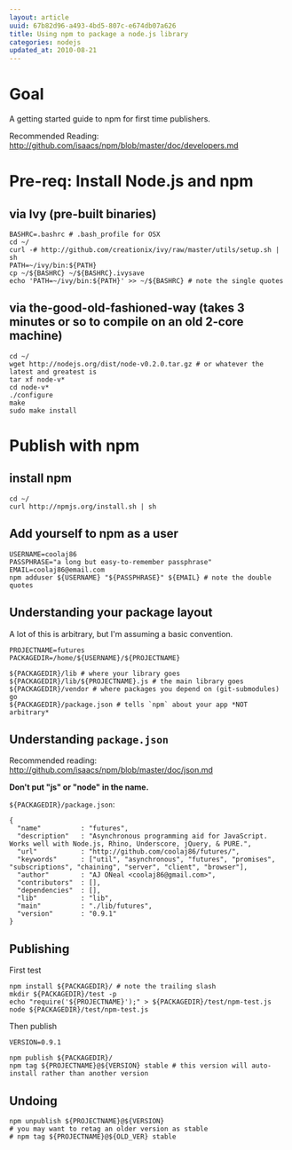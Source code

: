 ```yaml
---
layout: article
uuid: 67b82d96-a493-4bd5-807c-e674db07a626
title: Using npm to package a node.js library
categories: nodejs
updated_at: 2010-08-21
---
```

Goal
====

A getting started guide to npm for first time publishers.

Recommended Reading: http://github.com/isaacs/npm/blob/master/doc/developers.md

Pre-req: Install Node.js and npm
=======

via Ivy (pre-built binaries)
-------

    BASHRC=.bashrc # .bash_profile for OSX
    cd ~/
    curl -# http://github.com/creationix/ivy/raw/master/utils/setup.sh | sh
    PATH=~/ivy/bin:${PATH}
    cp ~/${BASHRC} ~/${BASHRC}.ivysave
    echo 'PATH=~/ivy/bin:${PATH}' >> ~/${BASHRC} # note the single quotes

via the-good-old-fashioned-way (takes 3 minutes or so to compile on an old 2-core machine)
--------

    cd ~/
    wget http://nodejs.org/dist/node-v0.2.0.tar.gz # or whatever the latest and greatest is
    tar xf node-v*
    cd node-v*
    ./configure
    make
    sudo make install
    
Publish with npm
=======

install npm
-------

    cd ~/
    curl http://npmjs.org/install.sh | sh


Add yourself to npm as a user
--------

    USERNAME=coolaj86
    PASSPHRASE="a long but easy-to-remember passphrase"
    EMAIL=coolaj86@email.com
    npm adduser ${USERNAME} "${PASSPHRASE}" ${EMAIL} # note the double quotes

Understanding your package layout
--------

A lot of this is arbitrary, but I'm assuming a basic convention.

    PROJECTNAME=futures
    PACKAGEDIR=/home/${USERNAME}/${PROJECTNAME}

    ${PACKAGEDIR}/lib # where your library goes
    ${PACKAGEDIR}/lib/${PROJECTNAME}.js # the main library goes
    ${PACKAGEDIR}/vendor # where packages you depend on (git-submodules) go 
    ${PACKAGEDIR}/package.json # tells `npm` about your app *NOT arbitrary*

Understanding `package.json`
---------

Recommended reading: http://github.com/isaacs/npm/blob/master/doc/json.md

**Don't put "js" or "node" in the name.**

`${PACKAGEDIR}/package.json`:

    {
      "name"          : "futures",
      "description"   : "Asynchronous programming aid for JavaScript. Works well with Node.js, Rhino, Underscore, jQuery, & PURE.",
      "url"           : "http://github.com/coolaj86/futures/",
      "keywords"      : ["util", "asynchronous", "futures", "promises", "subscriptions", "chaining", "server", "client", "browser"],
      "author"        : "AJ ONeal <coolaj86@gmail.com>",
      "contributors"  : [],
      "dependencies"  : [],
      "lib"           : "lib",
      "main"          : "./lib/futures",
      "version"       : "0.9.1"
    }

Publishing
---------

First test

    npm install ${PACKAGEDIR}/ # note the trailing slash
    mkdir ${PACKAGEDIR}/test -p
    echo "require('${PROJECTNAME}');" > ${PACKAGEDIR}/test/npm-test.js
    node ${PACKAGEDIR}/test/npm-test.js

Then publish

    VERSION=0.9.1

    npm publish ${PACKAGEDIR}/
    npm tag ${PROJECTNAME}@${VERSION} stable # this version will auto-install rather than another version

Undoing
-------

    npm unpublish ${PROJECTNAME}@${VERSION}
    # you may want to retag an older version as stable
    # npm tag ${PROJECTNAME}@${OLD_VER} stable
    
